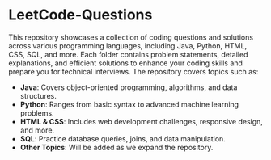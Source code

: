 # LeetCode-Questions

This repository showcases a collection of coding questions and solutions across various programming languages, including Java, Python, HTML, CSS, SQL, and more. Each folder contains problem statements, detailed explanations, and efficient solutions to enhance your coding skills and prepare you for technical interviews. 
The repository covers topics such as:
- **Java**: Covers object-oriented programming, algorithms, and data structures.
- **Python**: Ranges from basic syntax to advanced machine learning problems.
- **HTML & CSS**: Includes web development challenges, responsive design, and more.
- **SQL**: Practice database queries, joins, and data manipulation.
- **Other Topics**: Will be added as we expand the repository.

